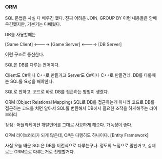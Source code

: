 ﻿### ORM
SQL 문법은 사실 다 배우긴 했다.
진짜 어려운 JOIN, GROUP BY 이런 내용들은 안배우긴했지만,
기본기는 다배웠다.

DB를 사용할때는

[Game Client] <----> [Game Server] <----> [DB Server]

이런 구조로 통신한다.

SQL은 DB를 다루는 언어이다.

Client도 C#이나 C++로 만들거고
Server도 C#이나 C++로 만들건데,
 DB를 다룰때는 SQL롤 요청을 해야한다.

SQL로 안하고, 코드로 바로 DB를 접근하는 방법이 생겼다.

ORM (Object Relational Mapping)
 SQL로 DB를 접근하는게 아니라
 코드로 DB를 접근하는 코드를 치면
 알아서 SQL롤 변환해서 DB에서 필요한 조작을 하게해주는 라이브러리

장점 : 어플리케이션 개발언어를 그대로 사요하게 해준다.
	   가독성이 좋다.

OPM 라이브러리가 되게 많은데,
C#은 다행히도 하나이다.
[Entity Framework]

사실 오늘 배운 SQL은 DB를 이런식으로 다루는구나. 정도의 느낌으로 말한거고,
실제로는 ORM으로 다루는거로 진행할거다.
